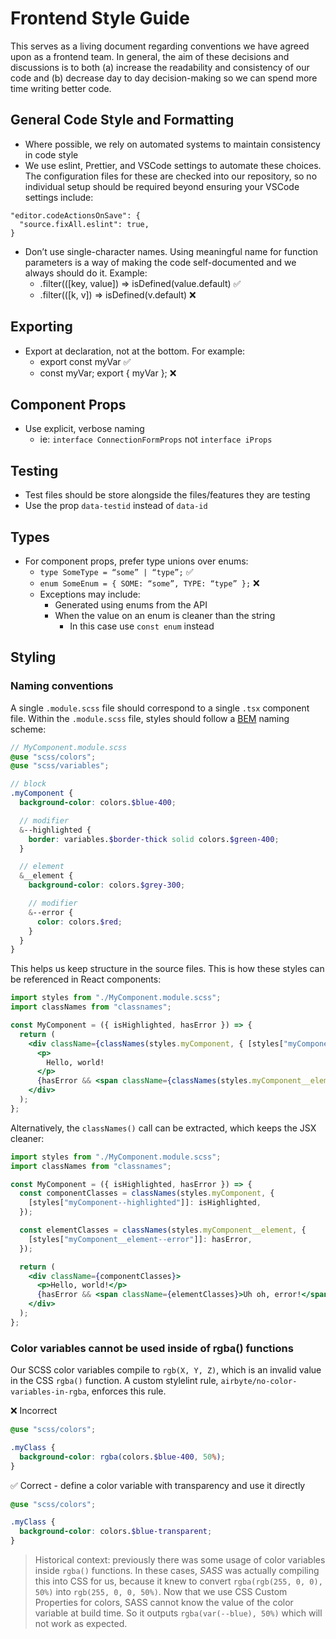 # Frontend Style Guide

This serves as a living document regarding conventions we have agreed upon as a frontend team. In general, the aim of these decisions and discussions is to both (a) increase the readability and consistency of our code and (b) decrease day to day decision-making so we can spend more time writing better code.

## General Code Style and Formatting

- Where possible, we rely on automated systems to maintain consistency in code style
- We use eslint, Prettier, and VSCode settings to automate these choices. The configuration files for these are checked into our repository, so no individual setup should be required beyond ensuring your VSCode settings include:

```
"editor.codeActionsOnSave": {
  "source.fixAll.eslint": true,
}
```

- Don’t use single-character names. Using meaningful name for function parameters is a way of making the code self-documented and we always should do it. Example:
  - .filter(([key, value]) => isDefined(value.default) ✅
  - .filter(([k, v]) => isDefined(v.default) ❌

## Exporting

- Export at declaration, not at the bottom. For example:
  - export const myVar ✅
  - const myVar; export { myVar }; ❌

## Component Props

- Use explicit, verbose naming
  - ie: `interface ConnectionFormProps` not `interface iProps`

## Testing

- Test files should be store alongside the files/features they are testing
- Use the prop `data-testid` instead of `data-id`

## Types

- For component props, prefer type unions over enums:
  - `type SomeType = “some” | “type”;` ✅
  - `enum SomeEnum = { SOME: “some”, TYPE: “type” };` ❌
  - Exceptions may include:
    - Generated using enums from the API
    - When the value on an enum is cleaner than the string
      - In this case use `const enum` instead

## Styling

### Naming conventions

A single `.module.scss` file should correspond to a single `.tsx` component file. Within the `.module.scss` file, styles should follow a [BEM](https://getbem.com/introduction/) naming scheme:

```scss
// MyComponent.module.scss
@use "scss/colors";
@use "scss/variables";

// block
.myComponent {
  background-color: colors.$blue-400;

  // modifier
  &--highlighted {
    border: variables.$border-thick solid colors.$green-400;
  }

  // element
  &__element {
    background-color: colors.$grey-300;

    // modifier
    &--error {
      color: colors.$red;
    }
  }
}
```

This helps us keep structure in the source files. This is how these styles can be referenced in React components:

```jsx
import styles from "./MyComponent.module.scss";
import classNames from "classnames";

const MyComponent = ({ isHighlighted, hasError }) => {
  return (
    <div className={classNames(styles.myComponent, { [styles["myComponent--highlighted"]]: isHighlighted })}>
      <p>
        Hello, world!
      </p>
      {hasError && <span className={classNames(styles.myComponent__element, [styles['myComponent__element--error']: hasError])}>Uh oh, error!</span>}
    </div>
  );
};
```

Alternatively, the `classNames()` call can be extracted, which keeps the JSX cleaner:

```jsx
import styles from "./MyComponent.module.scss";
import classNames from "classnames";

const MyComponent = ({ isHighlighted, hasError }) => {
  const componentClasses = classNames(styles.myComponent, {
    [styles["myComponent--highlighted"]]: isHighlighted,
  });

  const elementClasses = classNames(styles.myComponent__element, {
    [styles["myComponent__element--error"]]: hasError,
  });

  return (
    <div className={componentClasses}>
      <p>Hello, world!</p>
      {hasError && <span className={elementClasses}>Uh oh, error!</span>}
    </div>
  );
};
```

### Color variables cannot be used inside of rgba() functions

Our SCSS color variables compile to `rgb(X, Y, Z)`, which is an invalid value in the CSS `rgba()` function. A custom stylelint rule, `airbyte/no-color-variables-in-rgba`, enforces this rule.

❌ Incorrect

```scss
@use "scss/colors";

.myClass {
  background-color: rgba(colors.$blue-400, 50%);
}
```

✅ Correct - define a color variable with transparency and use it directly

```scss
@use "scss/colors";

.myClass {
  background-color: colors.$blue-transparent;
}
```

> Historical context: previously there was some usage of color variables inside `rgba()` functions. In these cases, _SASS_ was actually compiling this into CSS for us, because it knew to convert `rgba(rgb(255, 0, 0), 50%)` into `rgb(255, 0, 0, 50%)`. Now that we use CSS Custom Properties for colors, SASS cannot know the value of the color variable at build time. So it outputs `rgba(var(--blue), 50%)` which will not work as expected.
